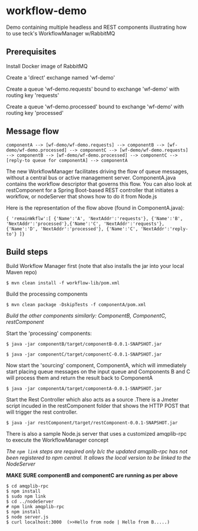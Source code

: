 # workflow-demo
Demo containing multiple headless and REST components illustrating how to use teck's WorkflowManager w/RabbitMQ

## Prerequisites
Install Docker image of RabbitMQ

Create a 'direct' exchange named 'wf-demo'

Create a queue 'wf-demo.requests' bound to exchange 'wf-demo' with routing key 'requests'

Create a queue 'wf-demo.processed' bound to exchange 'wf-demo' with routing key 'processed'

## Message flow

`componentA --> [wf-demo/wf-demo.requests] --> componentB --> [wf-demo/wf-demo.processed] --> componentC
 --> [wf-demo/wf-demo.requests] --> componentB --> [wf-demo/wf-demo.processed] --> componentC --> [reply-to queue for componentA] --> componentA`
 
The new WorkflowManager facilitates driving the flow of queue messages, without a central bus or active management server.  ComponentA.java contains the workflow descriptor that governs this flow.  You can also look at restComponent for a Spring Boot-based REST controller that initiates a workflow, or nodeServer that shows how to do it from Node.js

Here is the representation of the flow above (found in ComponentA.java):

`{ 'remainWkflw':[ {'Name':'A', 'NextAddr':'requests'}, {'Name':'B', 'NextAddr':'processed'},{'Name':'C', 'NextAddr':'requests'}, {'Name':'D', 'NextAddr':'processed'}, {'Name':'C', 'NextAddr':'reply-to'} ]}`

## Build steps
Build Workflow Manager first (note that also installs the jar into your local Maven repo)

```$ mvn clean install -f workflow-lib/pom.xml```

Build the processing components

```$ mvn clean package -DskipTests -f componentA/pom.xml```

*Build the other components similarly: ComponentB, ComponentC, restComponent*


Start the 'processing' components: 

```$ java -jar componentB/target/componentB-0.0.1-SNAPSHOT.jar```

```$ java -jar componentC/target/componentC-0.0.1-SNAPSHOT.jar```


Now start the 'sourcing' component, ComponentA, which will immediately start placing queue messages on the input queue
and Components B and C will process them and return the result back to ComponentA

```$ java -jar componentA/target/componentA-0.0.1-SNAPSHOT.jar```


Start the Rest Controller which also acts as a source .There is a Jmeter script incuded in the restComponent folder that shows the HTTP POST
that will trigger the rest controller.


```$ java -jar restComponent/target/restComponent-0.0.1-SNAPSHOT.jar```


There is also a sample Node.js server that uses a customized amqplib-rpc to execute the WorkflowManager concept

*The ```npm link``` steps are required only b/c the updated amqplib-rpc has not been registered to npm central. It allows the local version to be linked to the NodeServer*


**MAKE SURE componentB and componentC are running as per above**

```
$ cd amqplib-rpc
$ npm install
$ sudo npm link
$ cd ../nodeServer
# npm link amqplib-rpc
$ npm install
$ node server.js
$ curl localhost:3000  (>>Hello from node | Hello from B.....)
```
